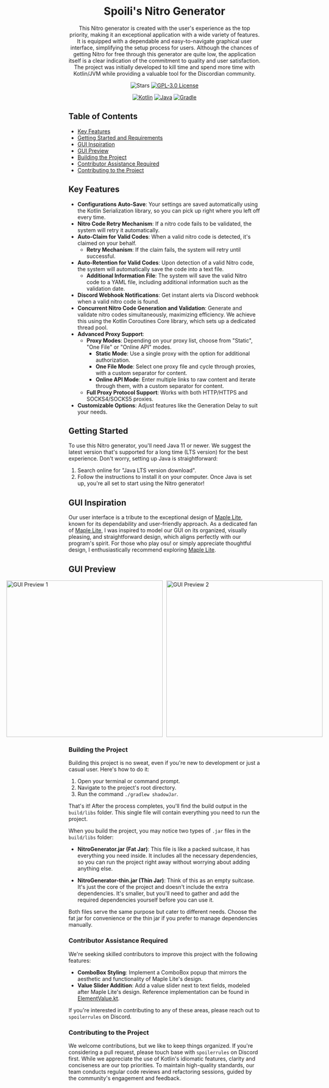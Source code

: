 <!--suppress HtmlDeprecatedAttribute -->
<h1 align="center">
  <b>Spoili's Nitro Generator</b>
</h1>

<p align="center">
  This Nitro generator is created with the user's experience as the top priority, making it an exceptional application with a wide variety of features. It is equipped with a dependable and easy-to-navigate graphical user interface, simplifying the setup process for users. Although the chances of getting Nitro for free through this generator are quite low, the application itself is a clear indication of the commitment to quality and user satisfaction. The project was initially developed to kill time and spend more time with Kotlin/JVM while providing a valuable tool for the Discordian community.
</p>

<p align="center">
  <a><img src="https://img.shields.io/github/stars/SpoilerRules/nitro-generator?style=for-the-badge&color=slategray" alt="Stars"></a>
  <a href="LICENSE"><img src="https://img.shields.io/badge/license-GPL--3.0-blue.svg?style=for-the-badge&color=pink" alt="GPL-3.0 License"></a>
</p>

<p align="center">
  <a href="https://kotlinlang.org/"><img src="https://img.shields.io/badge/Kotlin-1.9.24-blue.svg?style=flat-square&logo=kotlin" alt="Kotlin"></a>
  <a href="https://www.oracle.com/java/technologies/javase-downloads.html"><img src="https://img.shields.io/badge/Java-11-blue.svg?style=flat-square&logo=java&logoColor=white" alt="Java"></a>
  <a href="https://gradle.org/"><img src="https://img.shields.io/badge/Gradle-8.7-blue.svg?style=flat-square&logo=gradle&logoColor=white" alt="Gradle"></a>
</p>

## Table of Contents
- [Key Features](#key-features)
- [Getting Started and Requirements](#getting-started)
- [GUI Inspiration](#gui-inspiration)
- [GUI Preview](#gui-preview)
- [Building the Project](#building-the-project)
- [Contributor Assistance Required](#contributor-assistance-required)
- [Contributing to the Project](#contributing-to-the-project)

## Key Features

- **Configurations Auto-Save**: Your settings are saved automatically using the Kotlin Serialization library, so you can pick up right where you left off every time.
- **Nitro Code Retry Mechanism**: If a nitro code fails to be validated, the system will retry it automatically.
- **Auto-Claim for Valid Codes**: When a valid nitro code is detected, it's claimed on your behalf.
  - **Retry Mechanism**: If the claim fails, the system will retry until successful.
- **Auto-Retention for Valid Codes**: Upon detection of a valid Nitro code, the system will automatically save the code into a text file.
  - **Additional Information File**: The system will save the valid Nitro code to a YAML file, including additional information such as the validation date.
- **Discord Webhook Notifications**: Get instant alerts via Discord webhook when a valid nitro code is found.
- **Concurrent Nitro Code Generation and Validation**: Generate and validate nitro codes simultaneously, maximizing efficiency. We achieve this using the Kotlin Coroutines Core library, which sets up a dedicated thread pool.
- **Advanced Proxy Support**:
    - **Proxy Modes**: Depending on your proxy list, choose from "Static", "One File" or "Online API" modes.
        - **Static Mode**: Use a single proxy with the option for additional authorization.
        - **One File Mode**: Select one proxy file and cycle through proxies, with a custom separator for content.
        - **Online API Mode**: Enter multiple links to raw content and iterate through them, with a custom separator for content.
    - **Full Proxy Protocol Support**: Works with both HTTP/HTTPS and SOCKS4/SOCKS5 proxies.
- **Customizable Options**: Adjust features like the Generation Delay to suit your needs.

## Getting Started

To use this Nitro generator, you'll need Java 11 or newer. We suggest the latest version that's supported for a long time (LTS version) for the best experience. Don't worry, setting up Java is straightforward:
1. Search online for "Java LTS version download".
2. Follow the instructions to install it on your computer. Once Java is set up, you're all set to start using the Nitro generator!

## GUI Inspiration

Our user interface is a tribute to the exceptional design of [Maple Lite](https://maple.software/), known for its dependability and user-friendly approach. As a dedicated fan of [Maple Lite](https://maple.software/), I was inspired to model our GUI on its organized, visually pleasing, and straightforward design, which aligns perfectly with our program's spirit. For those who play osu! or simply appreciate thoughtful design, I enthusiastically recommend exploring [Maple Lite](https://maple.software/).

## GUI Preview
<div style="display: flex; justify-content: center;">
  <img src="https://i.ibb.co/dpGDWDd/java-n9-BKCl-R2d6.png" alt="GUI Preview 1" width="410" style="margin-right: 10px;">
  <img src="https://i.ibb.co/T0TH8JS/java-A2emy-LWNX1.png" alt="GUI Preview 2" width="410">
</div>

### Building the Project

Building this project is no sweat, even if you're new to development or just a casual user. Here's how to do it:

1. Open your terminal or command prompt.
2. Navigate to the project's root directory.
3. Run the command `./gradlew shadowJar`.

That's it! After the process completes, you'll find the build output in the `build/libs` folder. This single file will contain everything you need to run the project.

When you build the project, you may notice two types of `.jar` files in the `build/libs` folder:

- **NitroGenerator.jar (Fat Jar)**: This file is like a packed suitcase, it has everything you need inside. It includes all the necessary dependencies, so you can run the project right away without worrying about adding anything else.

- **NitroGenerator-thin.jar (Thin Jar)**: Think of this as an empty suitcase. It's just the core of the project and doesn't include the extra dependencies. It's smaller, but you'll need to gather and add the required dependencies yourself before you can use it.

Both files serve the same purpose but cater to different needs. Choose the fat jar for convenience or the thin jar if you prefer to manage dependencies manually.

### Contributor Assistance Required

We're seeking skilled contributors to improve this project with the following features:

- **ComboBox Styling**: Implement a ComboBox popup that mirrors the aesthetic and functionality of Maple Lite's design.
- **Value Slider Addition**: Add a value slider next to text fields, modeled after Maple Lite's design. Reference implementation can be found in [ElementValue.kt](https://github.com/SpoilerRules/nitro-generator/blob/master/src/main/kotlin/com/spoiligaming/generator/gui/element/ElementValue.kt).

If you're interested in contributing to any of these areas, please reach out to `spoilerrules` on Discord.

### Contributing to the Project

We welcome contributions, but we like to keep things organized. If you're considering a pull request, please touch base with `spoilerrules` on Discord first. While we appreciate the use of Kotlin's idiomatic features, clarity and conciseness are our top priorities. To maintain high-quality standards, our team conducts regular code reviews and refactoring sessions, guided by the community's engagement and feedback.
